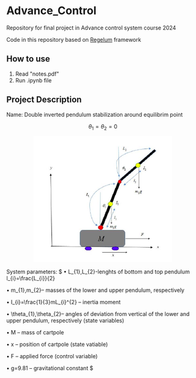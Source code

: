 # Advance_Control
Repository for final project in Advance control system course 2024

Code in this repository based on [Regelum](https://regelum.aidynamic.io/) framework

## How to use
1. Read "notes.pdf"
2. Run .ipynb file

## Project Description
Name: Double inverted pendulum stabilization around equilibrim point 
```math
 \theta_1 = \theta_2 = 0
```

<p align="center">
  <img src="https://github.com/Smetankin927/Advance_Control/blob/main/pendulum.png">
</p>

System parameters:
$
• L_{1},L_{2}-lenghts of bottom and top pendulum l_{i}=\frac{L_{i}}{2}

• m_{1},m_{2}– masses of the lower and upper pendulum, respectively

• I_{i}=\frac{1}{3}mL_{i}^{2} – inertia moment

• \theta_{1},\theta_{2}– angles of deviation from vertical of the lower and upper pendulum, respectively (state variables)

• M – mass of cartpole

• x – position of cartpole (state vatiable)

• F – applied force (control variable)

• g=9.81 – gravitational constant
$
